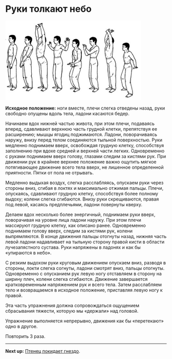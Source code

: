 # Руки толкают небо

![](./img/sky-push.png)

**Исходное положение:** ноги вместе, плечи слегка отведены назад, руки свободно
опущены вдоль тела, ладони касаются бедер.

Начинаем вдох нижней частью живота, при этом плечи, подаваясь вперед, сдавливают
верхнюю часть грудной клетки, препятствуя ее расширению; мышцы ягодиц поджимаются.
Ладони, поворачиваясь наружу, внизу перед телом соединяются тыльной
поверхностью. Руки медленно поднимаем вверх, освобождая грудную клетку,
способствуя заполнению при вдохе средней и верхней части легких. Одновременно с
руками поднимаем вверх голову, глазами следим за кистями рук. При движении рук в
крайнее верхнее положение важно ощутить мягкое потягивающее движение всего тела
вверх, не лишенное определенной приятности. Пятки от пола не отрывать.

Медленно выдыхая воздух, слегка расслабляясь, опускаем руки через стороны вниз,
сгибая в локтях и максимально отжимая пальцы. Плечи, опускаясь, сдавливают
грудную клетку, способствуя более полному выдоху; колени слегка сгибаются.
Внизу руки скрещиваются, правая под левой, касаясь предплечьями, ладони повернуты кверху.

Делаем вдох несколько более энергичный, поднимаем руки вверх, поворачивая на
уровне лица ладони наружу. При этом плечи массируют грудную клетку, как описано
ранее. Одновременно поднимаем голову вверх, следим за кистями рук, колени
выпрямляются. В конце движения пальцы отогнуты назад, нижняя часть левой ладони
надавливает на тыльную сторону правой кисти в области лучезапястного сустава.
Руки напряжены в ладонях и как бы «упираются в небо».

С резким выдохом руки круговым движением опускаем вниз, разводя в стороны, локти
слегка согнуты, ладони смотрят вниз, пальцы отогнуты. Одновременно с опусканием
рук левую ногу отставляем в сторону на ширину плеч, колени слегка сгибаются.
Движение завершается кратковременным напряжением рук и всего тела. Затем расслабляем
тело и возвращаемся в исходное положение, приставляя левую ногу к правой.

Эта часть упражнения должна сопровождаться ощущением сбрасывания тяжести, которую
мы «держали» над головой.

Упражнение выполняется непрерывно, движения как бы «перетекают» одно в другое.

Повторить 3 раза.

***

**Next up:** [Птенец покидает гнездо](./02-nestling-leaves).
